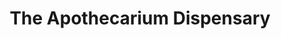 ---
title: "The Apothecarium Dispensary"
url: /nottingham/the-apothecarium-dispensary/
shop: cannabis
---